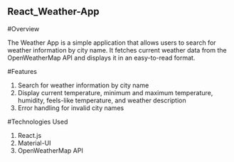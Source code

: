 ## React_Weather-App
#Overview

The Weather App is a simple application that allows users to search for weather information by city name. It fetches current weather data from the OpenWeatherMap API and displays it in an easy-to-read format.

#Features
1. Search for weather information by city name
2. Display current temperature, minimum and maximum temperature, humidity, feels-like temperature, and weather description
3. Error handling for invalid city names

#Technologies Used
1. React.js
2. Material-UI
3. OpenWeatherMap API
